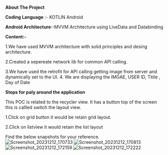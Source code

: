 ****About The Project****

**Coding Language** :- KOTLIN Android

**Android Architecture**:-MVVM Architecture using LiveData and Databinding

**Content:-**

1.We have used MVVM architecture with solid principles and desing architecture.

2.Created a sepereate network lib for common API calling.

3.We have used the retrofit for API calling getting image from server and dynamically set to the UI.
4. We are displaying the IMGAE, USER ID, Titile , Day of Date

**Steps for paly around the application**

This POC is related to the recycler view. It has a button top of the screen this is callled switch the layout view. 

1.Click on grid button it would be retain  grid layout.

2.Click on listview it would retain the list layout

Find the below snapshots for your reference.
![Screenshot_20231212_170733](https://github.com/RK-143/thoughtctlpoc/assets/29453716/5f3e0766-3bc2-43c5-9ce8-4433c20753ac)
![Screenshot_20231212_170813](https://github.com/RK-143/thoughtctlpoc/assets/29453716/e48ae914-004f-4700-9468-a4fdd2e2ba54)
![Screenshot_20231212_172159](https://github.com/RK-143/thoughtctlpoc/assets/29453716/662ec11a-8a7b-4200-a89b-b38ee526c88b)
![Screenshot_20231212_172222](https://github.com/RK-143/thoughtctlpoc/assets/29453716/b6dbd82f-6f9f-4440-ad5c-36923ad97f9b)





